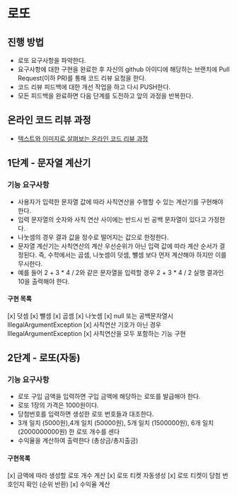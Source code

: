# 로또
## 진행 방법
* 로또 요구사항을 파악한다.
* 요구사항에 대한 구현을 완료한 후 자신의 github 아이디에 해당하는 브랜치에 Pull Request(이하 PR)를 통해 코드 리뷰 요청을 한다.
* 코드 리뷰 피드백에 대한 개선 작업을 하고 다시 PUSH한다.
* 모든 피드백을 완료하면 다음 단계를 도전하고 앞의 과정을 반복한다.

## 온라인 코드 리뷰 과정
* [텍스트와 이미지로 살펴보는 온라인 코드 리뷰 과정](https://github.com/next-step/nextstep-docs/tree/master/codereview)


## 1단계 - 문자열 계산기
### 기능 요구사항 
* 사용자가 입력한 문자열 값에 따라 사칙연산을 수행할 수 있는 계산기를 구현해야 한다.
* 입력 문자열의 숫자와 사칙 연산 사이에는 반드시 빈 공백 문자열이 있다고 가정한다.
* 나눗셈의 경우 결과 값을 정수로 떨어지는 값으로 한정한다.
* 문자열 계산기는 사칙연산의 계산 우선순위가 아닌 입력 값에 따라 계산 순서가 결정된다. 즉, 수학에서는 곱셈, 나눗셈이 덧셈, 뺄셈 보다 먼저 계산해야 하지만 이를 무시한다.
* 예를 들어 2 + 3 * 4 / 2와 같은 문자열을 입력할 경우 2 + 3 * 4 / 2 실행 결과인 10을 출력해야 한다.

#### 구현 목록
[x] 덧셈
[x] 뺄셈
[x] 곱셈
[x] 나눗셈
[x] null 또는 공백문자열시 IllegalArgumentException
[x] 사칙연산 기호가 아닌 경우 IllegalArgumentException
[x] 사칙연산을 모두 포함하는 기능 구현


## 2단계 - 로또(자동)
### 기능 요구사항
* 로또 구입 금액을 입력하면 구입 금액에 해당하는 로또를 발급해야 한다.
* 로또 1장의 가격은 1000원이다.
* 당첨번호를 입력하면 생성한 로또 번호들과 대조한다.
* 3개 일치 (5000원),4개 일치 (50000원), 5개 일치 (1500000원), 6개 일치 (2000000000원) 한 로또 개수를 센다
* 수익율을 계산하여 출력한다 (총상금/총지출금)

#### 구현목록
[x] 금액에 따라 생성할 로또 개수 계산
[x] 로또 티켓 자동생성
[x] 로또 티켓이 당첨 번호인지 확인 (순위 반환)
[x] 수익율 계산